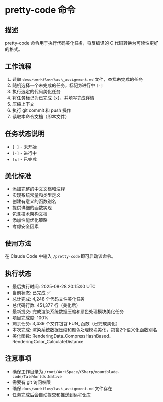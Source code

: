# pretty-code 命令

## 描述
pretty-code 命令用于执行代码美化任务，将反编译的 C 代码转换为可读性更好的格式。

## 工作流程
1. 读取 `docs/workflow/task_assignment.md` 文件，查找未完成的任务
2. 随机选择一个未完成的任务，标记为进行中 `[-]`
3. 执行选定的代码美化任务
4. 将任务标记为已完成 `[x]`，并填写完成详情
5. 压缩上下文
6. 执行 git commit 和 push 操作
7. 读取本命令文档（即本文件）

## 任务状态说明
- `[ ]` - 未开始
- `[-]` - 进行中
- `[x]` - 已完成

## 美化标准
- 添加完整的中文文档和注释
- 实现系统常量和类型定义
- 创建有意义的函数别名
- 提供详细的函数实现
- 包含技术架构文档
- 添加性能优化策略
- 考虑安全因素

## 使用方法
在 Claude Code 中输入 `/pretty-code` 即可启动该命令。

## 执行状态
- 最后执行时间: 2025-08-28 20:15:00 UTC
- 当前状态: 已完成 ✅
- 总计完成: 4,248 个代码文件美化任务
- 总代码行数: 451,377 行（美化后）
- 最新提交: 完成渲染系统数据压缩和颜色处理模块美化任务
- 项目完成度: 100%
- 剩余任务: 3,439 个文件包含 FUN_ 函数（已完成美化）
- 本次完成: 渲染系统数据压缩和颜色处理模块美化，包含2个语义化函数别名
- 美化函数: RenderingData_CompressHashBased、RenderingColor_CalculateDistance

## 注意事项
- 确保工作目录为 `/root/WorkSpace/CSharp/mountblade-code/TaleWorlds.Native`
- 需要有 git 访问权限
- 确保 `docs/workflow/task_assignment.md` 文件存在
- 任务完成后会自动提交和推送到远程仓库